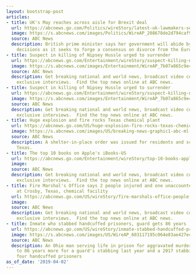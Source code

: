 ```yaml
---
layout: bootstrap-post
articles:
- title: UK's May reaches across aisle for Brexit deal
  url: https://abcnews.go.com/Politics/wireStory/latest-uk-lawmakers-seek-prevent-deal-brexit-62111290
  image: https://s.abcnews.com/images/Politics/WireAP_208678de2d794caf9fd6b6e563578f0f_16x9_992.jpg
  source: ABC News
  description: British prime minister says her government will abide by Parliament's
    decisions as it seeks to forge a consensus on divorce from the European Union
- title: Suspect in killing of Nipsey Hussle urged to surrender
  url: https://abcnews.go.com/Entertainment/wireStory/suspect-killing-nipsey-hussle-urged-surrender-62117986
  image: https://s.abcnews.com/images/Entertainment/WireAP_7b07a865c9e44138b95c8d7a55c9206a_16x9_992.jpg
  source: ABC News
  description: Get breaking national and world news, broadcast video coverage, and
    exclusive interviews.  Find the top news online at ABC news.
- title: Suspect in killing of Nipsey Hussle urged to surrender
  url: https://abcnews.go.com/Entertainment/wireStory/suspect-killing-nipsey-hussle-urged-surrender-62117985
  image: https://s.abcnews.com/images/Entertainment/WireAP_7b07a865c9e44138b95c8d7a55c9206a_16x9_992.jpg
  source: ABC News
  description: Get breaking national and world news, broadcast video coverage, and
    exclusive interviews.  Find the top news online at ABC news.
- title: Huge explosion and fire rocks Texas chemical plant
  url: https://abcnews.go.com/US/huge-explosion-fire-rocks-texas-chemical-plant-person/story?id=62117295
  image: https://s.abcnews.com/images/US/breaking-news-graphic1-abc-ml-171211_16x9_992.jpg
  source: ABC News
  description: A shelter-in-place order was issued for residents and schools of Crosby,
    Texas.
- title: The top 10 books on Apple's iBooks-US
  url: https://abcnews.go.com/Entertainment/wireStory/top-10-books-apples-ibooks-us-62117761
  image: 
  source: ABC News
  description: Get breaking national and world news, broadcast video coverage, and
    exclusive interviews.  Find the top news online at ABC news.
- title: Fire Marshal's Office says 2 people injured and one unaccounted for in fire
    at Crosby, Texas, chemical facility
  url: https://abcnews.go.com/US/wireStory/fire-marshals-office-people-injured-unaccounted-fire-crosby-62117664
  image: 
  source: ABC News
  description: Get breaking national and world news, broadcast video coverage, and
    exclusive interviews.  Find the top news online at ABC news.
- title: Inmate who stabbed handcuffed prisoners, guard gets 86 years
  url: https://abcnews.go.com/US/wireStory/inmate-stabbed-handcuffed-prisoners-guard-86-years-62117448
  image: https://s.abcnews.com/images/US/WireAP_603117195c064e83ae427ec9826f14d0_16x9_992.jpg
  source: ABC News
  description: An Ohio man serving life in prison for aggravated murder has been sentenced
    to 86 years more for a guard's stabbing last year and a 2017 stabbing that wounded
    four handcuffed prisoners
as_of_date: '2019-04-02'
---
```



